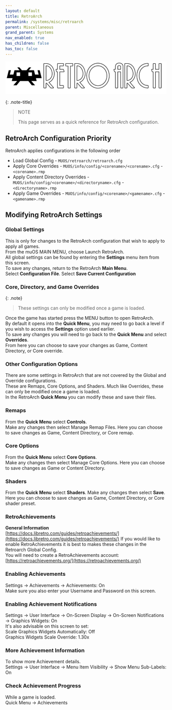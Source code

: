 ```yaml
---
layout: default
title: RetroArch
permalink: /systems/misc/retroarch
parent: Miscellaneous
grand_parent: Systems
nav_enabled: true
has_children: false
has_toc: false
---
```


![](../assets/images/retroarch_logo.png)

{: .note-title}
> NOTE
>
> This page serves as a quick reference for RetroArch configuration.

## RetroArch Configuration Priority
RetroArch applies configurations in the following order  
- Load Global Config - `MUOS/retroarch/retroarch.cfg`
- Apply Core Overrides - `MUOS/info/config/<corename>/<corename>.cfg` - `<corename>.rmp`
- Apply Content Directory Overrides - `MUOS/info/config/<corename>/<directoryname>.cfg` - `<directoryname>.rmp`
- Apply Game Overrides - `MUOS/info/config/<corename>/<gamename>.cfg` - `<gamename>.rmp`


## Modifying RetroArch Settings
### Global Settings
This is only for changes to the RetroArch configuration that wish to apply to apply all games.  
From the muOS MAIN MENU, choose Launch RetroArch.  
All global settings can be found by entering the **Settings** menu item from this screen.  
To save any changes, return to the RetroArch **Main Menu**.  
Select **Configuration File**. Select **Save Current Configuration**

### Core, Directory, and Game Overrides
{: .note}
> These settings can only be modified once a game is loaded.

Once the game has started press the MENU button to open RetroArch.  
By default it opens into the **Quick Menu**, you may need to go back a level if you wish to access the **Settings** option used earlier.  
To save any changes you will need to go back to the **Quick Menu** and select **Overrides**.  
From here you can choose to save your changes as Game, Content Directory, or Core override.

### Other Configuration Options
There are some settings in RetroArch that are not covered by the Global and Override configurations.  
These are Remaps, Core Options, and Shaders.  Much like Overrides, these can only be modified once a game is loaded.  
In the RetroArch **Quick Menu** you can modify these and save their files.

### Remaps
From the **Quick Menu** select **Controls**.  
Make any changes then select Manage Remap Files.  Here you can choose to save changes as Game, Content Directory, or Core remap.

### Core Options
From the **Quick Menu** select **Core Options**.  
Make any changes then select Manage Core Options.  Here you can choose to save changes as Game or Content Directory.

### Shaders
From the **Quick Menu** select **Shaders**.  Make any changes then select **Save**.  Here you can choose to save changes as Game, Content Directory, or Core shader preset.

### RetroAchievements
**General Information**  
[https://docs.libretro.com/guides/retroachievements/](https://docs.libretro.com/guides/retroachievements/)
If you would like to enable RetroAchievements it is best to makes these changes in the Retroarch Global Config.  
You will need to create a RetroAchievements account: [https://retroachievements.org/](https://retroachievements.org/)

### Enabling Achievements
Settings -> Achievements -> Achievements: On  
Make sure you also enter your Username and Password on this screen.

### Enabling Achievement Notifications
Settings -> User Interface -> On-Screen Display -> On-Screen Notifications -> Graphics Widgets: On  
It's also advisable on this screen to set:  
Scale Graphics Widgets Automatically: Off  
Graphics Widgets Scale Override: 1.30x  

### More Achievement Information
To show more Achievement details.  
Settings -> User Interface -> Menu Item Visibility -> Show Menu Sub-Labels: On

### Check Achievement Progress
While a game is loaded.   
Quick Menu -> Achievements
